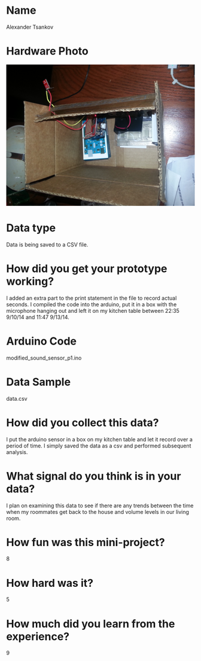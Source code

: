 # Name
Alexander Tsankov

# Hardware Photo
![Arduino in a box ](picture.jpg)

# Data type
Data is being saved to a CSV file. 

# How did you get your prototype working?
I added an extra part to the print statement in the file to record actual seconds. I compiled the code into the arduino, put it in a box with the microphone hanging out and left it on my kitchen table between 22:35 9/10/14 and 11:47 9/13/14.

# Arduino Code
modified_sound_sensor_p1.ino

# Data Sample
data.csv

# How did you collect this data?
I put the arduino sensor in a box on my kitchen table and let it record over a period of time. I simply saved the data as a csv and performed subsequent analysis.

# What signal do you think is in your data?
I plan on examining this data to see if there are any trends between the time when my roommates get back to the house and volume levels in our living room. 

# How fun was this mini-project? 
8

# How hard was it? 
5

# How much did you learn from the experience?
9
